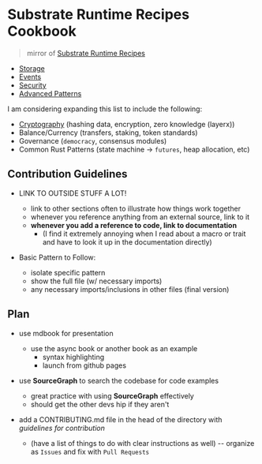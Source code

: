 # Substrate Runtime Recipes Cookbook
> mirror of [Substrate Runtime Recipes](https://substrate.readme.io/docs/substrate-runtime-recipes)

* [Storage](./storage)
* [Events](./event)
* [Security](./security)
* [Advanced Patterns](./advanced)

I am considering expanding this list to include the following:
* [Cryptography](#crypto) (hashing data, encryption, zero knowledge (layerx))
* Balance/Currency (transfers, staking, token standards)
* Governance (`democracy`, consensus modules)
* Common Rust Patterns (state machine -> `futures`, heap allocation, etc)

## Contribution Guidelines
* LINK TO OUTSIDE STUFF A LOT!
    * link to other sections often to illustrate how things work together
    * whenever you reference anything from an external source, link to it
    * **whenever you add a reference to code, link to documentation**
        * (I find it extremely annoying when I read about a macro or trait and have to look it up in the documentation directly)
    
* Basic Pattern to Follow:
    * isolate specific pattern
    * show the full file (w/ necessary imports)
    * any necessary imports/inclusions in other files (final version)

## Plan

* use mdbook for presentation
    * use the async book or another book as an example
        * syntax highlighting
        * launch from github pages
    
* use **SourceGraph** to search the codebase for code examples
    * great practice with using **SourceGraph** effectively
    * should get the other devs hip if they aren't

* add a CONTRIBUTING.md file in the head of the directory with *guidelines for contribution*
    * (have a list of things to do with clear instructions as well) -- organize as `Issues` and fix with `Pull Requests`